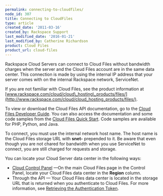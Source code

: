 ```yaml
---
permalink: connecting-to-cloudfiles/
node_id: 307
title: Connecting to CloudFiles
type: article
created_date: '2011-03-16'
created_by: Rackspace Support
last_modified_date: '2016-01-21'
last_modified_by: Catherine Richardson
product: Cloud Files
product_url: cloud-files
---
```


Rackspace Cloud Servers can connect to Cloud Files without
bandwidth charges when the server and the Cloud Files account are in the
same data center. This connection is made by using the internal IP
address that your server comes with on the internal Rackspace network,
ServiceNet.

If you are not familiar with Cloud Files, see the product
information at
[www.rackspace.com/cloud/cloud\_hosting\_products/files/](http://www.rackspace.com/cloud/cloud_hosting_products/files/).

To view or download the Cloud Files API documentation, go to the
[Cloud Files Developer
Guide](https://developer.rackspace.com/docs/cloud-files/v1/developer-guide).
You can also access the documentation and some code samples from the
[Cloud Files Quick
Start](https://developer.rackspace.com/docs/cloud-files/getting-started/).
Code samples are available for PHP, Python, and Java.

To connect, you must use the internal network host name. The host
name is the Cloud Files storage URL with **snet-** prepended to it. Be
aware that even though you are not chared for bandwidth when you use
ServiceNet to connect, you are still charged for requests and
storage.

You can locate your Cloud Server data center in the following
ways:

-   [Cloud Control Panel](https://mycloud.rackspace.com/) <span>&mdash;On the
    main Cloud Files page in the Control Panel, locate your Cloud Files
    data center in the **Region** column.
-   Through the API &mdash; Your Cloud Files data center is located in
    the storage URL that is returned when you authenticate to
    Cloud Files. For more information, see [<span>Retrieving the
    Authentication
    Token](https://developer.rackspace.com/docs/cloud-files/v1/developer-guide/#document-getting-started/authenticate).
